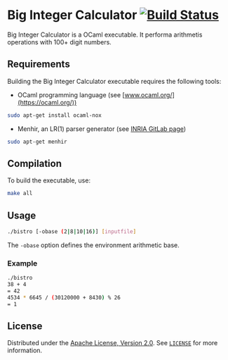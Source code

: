 # Big Integer Calculator [![Build Status](https://travis-ci.org/kortescode/Big-Integer-Calculator.svg?branch=master)](https://travis-ci.org/kortescode/Big-Integer-Calculator)

Big Integer Calculator is a OCaml executable. It performa arithmetis operations with 100+ digit numbers.

## Requirements

Building the Big Integer Calculator executable requires the following tools:
- OCaml programming language (see [www.ocaml.org/](https://ocaml.org/))
```bash
sudo apt-get install ocaml-nox
```
- Menhir, an LR(1) parser generator (see [INRIA GitLab page](https://gitlab.inria.fr/fpottier/menhir/))
```bash
sudo apt-get menhir
```

## Compilation

To build the executable, use:

```bash
make all
```

## Usage

```bash
./bistro [-obase (2|8|10|16)] [inputfile]
```

The `-obase` option defines the environment arithmetic base.

### Example

```bash
./bistro
38 + 4
= 42
4534 * 6645 / (30120000 + 8430) % 26
= 1
```

## License

Distributed under the [Apache License, Version 2.0](http://www.apache.org/licenses/). See [`LICENSE`](LICENSE) for more information.
